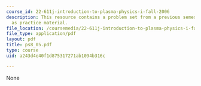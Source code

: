 ```yaml
---
course_id: 22-611j-introduction-to-plasma-physics-i-fall-2006
description: This resource contains a problem set from a previous semester, provided
  as practice material.
file_location: /coursemedia/22-611j-introduction-to-plasma-physics-i-fall-2006/a243d4e40f1d875317271ab1094b316c_ps8_05.pdf
file_type: application/pdf
layout: pdf
title: ps8_05.pdf
type: course
uid: a243d4e40f1d875317271ab1094b316c

---
```

None